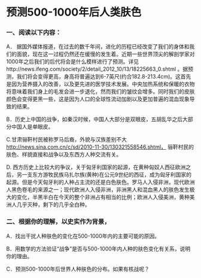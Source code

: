 # 预测500-1000年后人类肤色
### 一、阅读以下内容：
A． 据国外媒体报道，在过去的数千年间，进化的历程已经改变了我们的身体和我们的面貌，现在这一过程仍然还在缓慢的发生着。近期一些世界顶尖的解剖学家对1000年之后我们的后代将会是什么模样进行了预测。详见http://news.ifeng.com/society/2/detail_2012_10/13/18225663_0.shtml 。据预测，我们将会变得更高，身高将普遍达到6-7英尺(约合182.8-213.4cm)。这首先是因为营养摄入的改善，以及更先进的医学技术发展。中央加热系统和保暖的衣物将意味着我们身上的毛发会进一步退化，然而我们的皱纹会增多。同时我们的皮肤颜色会变得更黑一些，这是因为人口的全球性流动加剧以及更加普遍的混血现象导致的结果。

B．历史上中国的战争，如秦汉时候，中国人大部分是双眼皮，五胡乱华之后大部分中国人是单眼皮。

C.甘肃骊靬村民被称罗马后裔，外貌与汉族差别不大 http://news.sina.com.cn/c/sd/2010-11-30/130321558546.shtml， 骊靬村民的肤色、样貌直接和战争以及东西方人种交流有关。

D. 西方历史上比较大的争议，关于匈牙利国家的起源，在黄种匈奴人西征欧洲之后，另一支东方游牧民族马扎尔族(黄种)在公元9世纪的西征，成为匈牙利国家的起源。但是今天匈牙利的人种占主流的还是白色肤色。罗马人入侵非洲，现代欧洲人黑色卷毛的来源之一；现代欧洲人入侵非洲，非洲黑人和混血黑人的肤色发生极大的变化，半黑半白在今天的整个非洲占有相当的比例；欧洲人入侵美洲，黄种美洲人几乎灭种，剩下的几乎全白种。

### 二、根据你的理解，以史实作为背景，
A．找出干扰人种肤色的变化在500-1000年内的主要可能的原因。

B．用数学的方法验证“战争”是否与500-1000年内人种的肤色变化有关系，说明你的理由。

C．预测500-1000年后世界人种肤色的分布。如果有核战呢？

